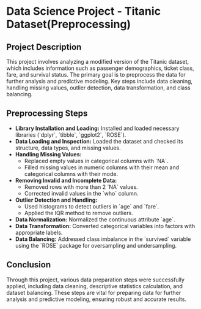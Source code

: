 <!DOCTYPE html>
<html lang="en">
<body>
    <h1>Data Science Project - Titanic Dataset(Preprocessing)</h1>
    <h2>Project Description</h2>
    <p>This project involves analyzing a modified version of the Titanic dataset, which includes information such as passenger demographics, ticket class, fare, and survival status. The primary goal is to preprocess the data for further analysis and predictive modeling. Key steps include data cleaning, handling missing values, outlier detection, data transformation, and class balancing.</p>
<h2>Preprocessing Steps</h2>
    <ul>
        <li><strong>Library Installation and Loading:</strong> Installed and loaded necessary libraries (`dplyr`, `tibble`, `ggplot2`, `ROSE`).</li>
        <li><strong>Data Loading and Inspection:</strong> Loaded the dataset and checked its structure, data types, and missing values.</li>
        <li><strong>Handling Missing Values:</strong> 
            <ul>
                <li>Replaced empty values in categorical columns with `NA`.</li>
                <li>Filled missing values in numeric columns with their mean and categorical columns with their mode.</li>
            </ul>
        </li>
        <li><strong>Removing Invalid and Incomplete Data:</strong> 
            <ul>
                <li>Removed rows with more than 2 `NA` values.</li>
                <li>Corrected invalid values in the `who` column.</li>
            </ul>
        </li>
        <li><strong>Outlier Detection and Handling:</strong> 
            <ul>
                <li>Used histograms to detect outliers in `age` and `fare`.</li>
                <li>Applied the IQR method to remove outliers.</li>
            </ul>
        </li>
        <li><strong>Data Normalization:</strong> Normalized the continuous attribute `age`.</li>
        <li><strong>Data Transformation:</strong> Converted categorical variables into factors with appropriate labels.</li>
        <li><strong>Data Balancing:</strong> Addressed class imbalance in the `survived` variable using the `ROSE` package for oversampling and undersampling.</li>
    </ul>
    <h2>Conclusion</h2>
    <p>Through this project, various data preparation steps were successfully applied, including data cleaning, descriptive statistics calculation, and dataset balancing. These steps are vital for preparing data for further analysis and predictive modeling, ensuring robust and accurate results.</p>
    
</body>
</html>
